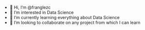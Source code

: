 - 👋 Hi, I’m @franglezc
- 👀 I’m interested in Data Science
- 🌱 I’m currently learning everything about Data Science
- 💞️ I’m looking to collaborate on any project from which I can learn


<!---
franglezc/franglezc is a ✨ special ✨ repository because its `README.md` (this file) appears on your GitHub profile.
You can click the Preview link to take a look at your changes.
--->
